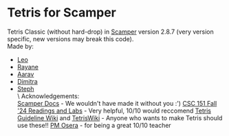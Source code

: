 # Tetris for Scamper
Tetris Classic (without hard-drop) in [Scamper](https://scamper.cs.grinnell.edu/2.8.7/index.html) version 2.8.7 (very version specific, new versions may break this code).\
Made by:
* [Leo](https://github.com/leakin24mpa)
* [Rayane](https://github.com/rnossair)
* [Aarav](https://github.com/Aarav3007)
* [Dimitra](https://github.com/bihi-creator)
* [Steph](https://github.com/jj-k-droid)\
\\
Acknowledgements:\
[Scamper Docs](https://scamper.cs.grinnell.edu/2.8.7/docs.html) - We wouldn't have made it without you :')
[CSC 151 Fall '24 Readings and Labs](https://osera.cs.grinnell.edu/csc151/about.html) - Very helpful, 10/10 would reccomend
[Tetris Guideline Wiki](https://tetris.wiki/Tetris_Guideline) and [TetrisWiki](https://tetris.wiki/Tetris.wiki) - Anyone who wants to make Tetris should use these!!
[PM Osera](https://osera.cs.grinnell.edu/) - for being a great 10/10 teacher
